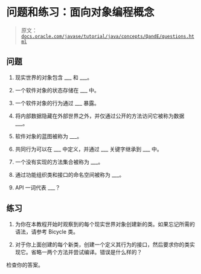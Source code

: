 # 问题和练习：面向对象编程概念

> 原文：[`docs.oracle.com/javase/tutorial/java/concepts/QandE/questions.html`](https://docs.oracle.com/javase/tutorial/java/concepts/QandE/questions.html)

## 问题

1.  现实世界的对象包含 ___ 和 ___。

1.  一个软件对象的状态存储在 ___ 中。

1.  一个软件对象的行为通过 ___ 暴露。

1.  将内部数据隐藏在外部世界之外，并仅通过公开的方法访问它被称为数据 ___。

1.  软件对象的蓝图被称为 ___。

1.  共同行为可以在 ___ 中定义，并通过 ___ 关键字继承到 ___ 中。

1.  一个没有实现的方法集合被称为 ___。

1.  通过功能组织类和接口的命名空间被称为 ___。

1.  API 一词代表 ___？

## 练习

1.  为你在本教程开始时观察到的每个现实世界对象创建新的类。如果忘记所需的语法，请参考 Bicycle 类。

1.  对于你上面创建的每个新类，创建一个定义其行为的接口，然后要求你的类实现它。省略一两个方法并尝试编译。错误是什么样的？

检查你的答案。
